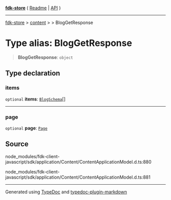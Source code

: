 [**fdk-store**](../../../README.md) ( [Readme](../../../README.md) \| [API](../../../API.md) )

---

[fdk-store](../../../API.md) > [content](../../README.md) > [<internal>](../README.md) > BlogGetResponse

# Type alias: BlogGetResponse

> **BlogGetResponse**: `object`

## Type declaration

### items

`optional` **items**: [`BlogSchema`](type-alias.BlogSchema.md)[]

---

### page

`optional` **page**: [`Page`](type-alias.Page.md)

## Source

node_modules/fdk-client-javascript/sdk/application/Content/ContentApplicationModel.d.ts:880

node_modules/fdk-client-javascript/sdk/application/Content/ContentApplicationModel.d.ts:881

---

Generated using [TypeDoc](https://typedoc.org/) and [typedoc-plugin-markdown](https://www.npmjs.com/package/typedoc-plugin-markdown)
